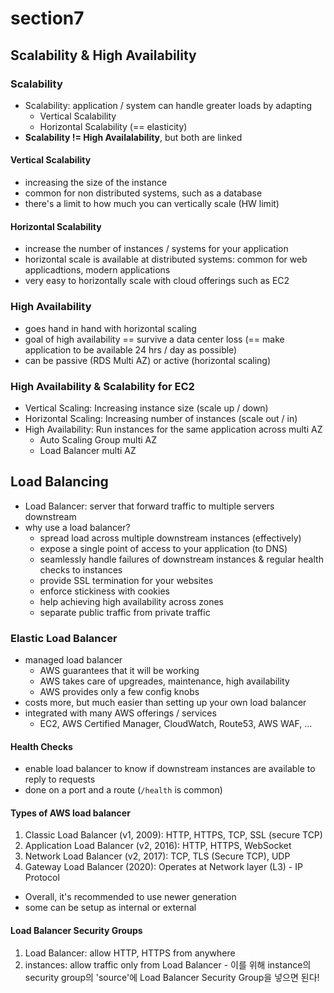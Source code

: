 # section7

## Scalability & High Availability

### Scalability

- Scalability: application / system can handle greater loads by adapting
    - Vertical Scalability
    - Horizontal Scalability (== elasticity)
- **Scalability != High Availalability**, but both are linked

#### Vertical Scalability

- increasing the size of the instance
- common for non distributed systems, such as a database
- there's a limit to how much you can vertically scale (HW limit)

#### Horizontal Scalability

- increase the number of instances / systems for your application
- horizontal scale is available at distributed systems: common for web applicadtions, modern applications
- very easy to horizontally scale with cloud offerings such as EC2

### High Availability

- goes hand in hand with horizontal scaling
- goal of high availability == survive a data center loss (== make application to be available 24 hrs / day as possible)
- can be passive (RDS Multi AZ) or active (horizontal scaling)

### High Availability & Scalability for EC2

- Vertical Scaling: Increasing instance size (scale up / down)
- Horizontal Scaling: Increasing number of instances (scale out / in)
- High Availability: Run instances for the same application across multi AZ
    - Auto Scaling Group multi AZ
    - Load Balancer multi AZ

## Load Balancing

- Load Balancer: server that forward traffic to multiple servers downstream
- why use a load balancer?
    - spread load across multiple downstream instances (effectively)
    - expose a single point of access to your application (to DNS)
    - seamlessly handle failures of downstream instances & regular health checks to instances
    - provide SSL termination for your websites
    - enforce stickiness with cookies
    - help achieving high availability across zones
    - separate public traffic from private traffic

### Elastic Load Balancer

- managed load balancer
    - AWS guarantees that it will be working
    - AWS takes care of upgreades, maintenance, high availability
    - AWS provides only a few config knobs
- costs more, but much easier than setting up your own load balancer
- integrated with many AWS offerings / services
    - EC2, AWS Certified Manager, CloudWatch, Route53, AWS WAF, ...

#### Health Checks

- enable load balancer to know if downstream instances are available to reply to requests
- done on a port and a route (`/health` is common)

#### Types of AWS load balancer

1. Classic Load Balancer (v1, 2009): HTTP, HTTPS, TCP, SSL (secure TCP)
2. Application Load Balancer (v2, 2016): HTTP, HTTPS, WebSocket
3. Network Load Balancer (v2, 2017): TCP, TLS (Secure TCP), UDP
4. Gateway Load Balancer (2020): Operates at Network layer (L3) - IP Protocol

- Overall, it's recommended to use newer generation
- some can be setup as internal or external

#### Load Balancer Security Groups

1. Load Balancer: allow HTTP, HTTPS from anywhere
2. instances: allow traffic only from Load Balancer - 이를 위해 instance의 security group의 'source'에 Load Balancer Security Group을 넣으면 된다!
